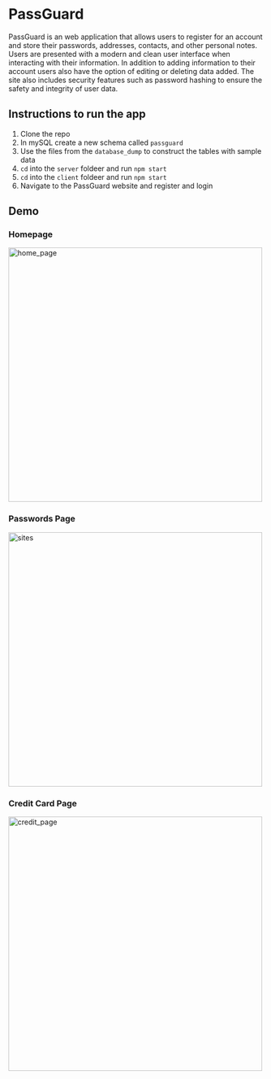 # PassGuard

PassGuard is an web application that allows users to register for an account and store their passwords, addresses, contacts, and other personal notes. Users are presented with a modern and clean user interface when interacting with their information. In addition to adding information to their account users also have the option of editing or deleting data added. The site also includes security features such as password hashing to ensure the safety and integrity of user data.

## Instructions to run the app

1. Clone the repo
2. In mySQL create a new schema called `passguard`
3. Use the files from the `database_dump` to construct the tables with sample data
4. `cd` into the `server` foldeer and run `npm start`
5. `cd` into the `client` foldeer and run `npm start`
6. Navigate to the PassGuard website and register and login

## Demo

### Homepage

<img src="https://github.com/zainafzal0/MicroComputers/tree/master/images/home.png" alt="home_page" width="500"/>

### Passwords Page

<img src="https://github.com/zainafzal0/MicroComputers/tree/master/images/sites.png" alt="sites" width="500"/>

### Credit Card Page

<img src="https://github.com/zainafzal0/MicroComputers/tree/master/images/cards.png" alt="credit_page" width="500"/>

